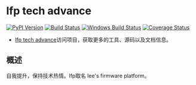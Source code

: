 # lfp tech advance

[![PyPI Version][pypi-v-image]][pypi-v-link]
[![Build Status][travis-image]][travis-link]
[![Windows Build Status][appveyor-image]][appveyor-link]
[![Coverage Status][codecov-image]][codecov-link]

- [lfp tech advance][lfp tech advance]访问项目，获取更多的工具、源码以及文档信息。

## 概述

自我提升，保持技术热情。lfp取名 lee's firmware platform。



[pypi-v-image]: https://img.shields.io/pypi/v/mkdocs.svg
[pypi-v-link]: https://pypi.org/project/mkdocs/
[lfp tech advance]: https://github.com/Lee91/lfp_tech_advance
[lfp document]: https://github.com/Lee91/lfp_tech_advance/tree/master/lfp_documents/CN/
[appveyor-image]: https://img.shields.io/appveyor/ci/d0ugal/mkdocs/master.svg
[appveyor-link]: https://ci.appveyor.com/project/d0ugal/mkdocs
[codecov-image]: https://codecov.io/github/mkdocs/mkdocs/coverage.svg?branch=master
[codecov-link]: https://codecov.io/github/mkdocs/mkdocs?branch=master
[landscape-image]: https://landscape.io/github/mkdocs/mkdocs/master/landscape.svg
[landscape-link]: https://landscape.io/github/mkdocs/mkdocs/master
[travis-image]: https://img.shields.io/travis/mkdocs/mkdocs/master.svg
[travis-link]: https://travis-ci.org/mkdocs/mkdocs